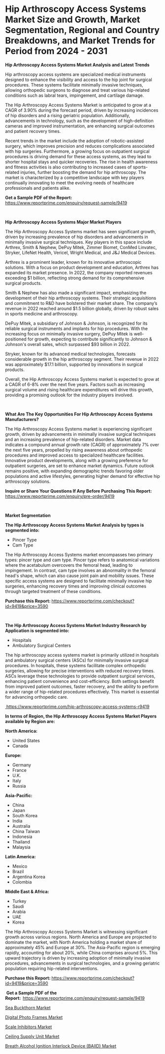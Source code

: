 <p><h1>Hip Arthroscopy Access Systems Market Size and Growth, Market Segmentation, Regional and Country Breakdowns, and Market Trends for Period from 2024 -  2031</h1></p><p><strong>Hip Arthroscopy Access Systems Market Analysis and Latest Trends</strong></p>
<p><p>Hip arthroscopy access systems are specialized medical instruments designed to enhance the visibility and access to the hip joint for surgical procedures. These systems facilitate minimally invasive techniques, allowing orthopedic surgeons to diagnose and treat various hip-related conditions such as labral tears, impingement, and cartilage damage.</p><p>The Hip Arthroscopy Access Systems Market is anticipated to grow at a CAGR of 3.90% during the forecast period, driven by increasing incidences of hip disorders and a rising geriatric population. Additionally, advancements in technology, such as the development of high-definition cameras and improved instrumentation, are enhancing surgical outcomes and patient recovery times. </p><p>Recent trends in the market include the adoption of robotic-assisted surgery, which improves precision and reduces complications associated with hip surgeries. Furthermore, a growing focus on outpatient surgical procedures is driving demand for these access systems, as they lead to shorter hospital stays and quicker recoveries. The rise in health awareness and fitness activities is also contributing to increased cases of sports-related injuries, further boosting the demand for hip arthroscopy. The market is characterized by a competitive landscape with key players continually innovating to meet the evolving needs of healthcare professionals and patients alike.</p></p>
<p><strong>Get a Sample PDF of the Report:&nbsp;</strong> <a href="https://www.reportprime.com/enquiry/request-sample/9419">https://www.reportprime.com/enquiry/request-sample/9419</a></p>
<p>&nbsp;</p>
<p><strong>Hip Arthroscopy Access Systems Major Market Players</strong></p>
<p><p>The Hip Arthroscopy Access Systems market has seen significant growth, driven by increasing prevalence of hip disorders and advancements in minimally invasive surgical techniques. Key players in this space include Arthrex, Smith & Nephew, DePuy Mitek, Zimmer Biomet, ConMed Linvatec, Stryker, LifeNet Health, Vericel, Wright Medical, and J&J Medical Devices.</p><p>Arthrex is a prominent leader, known for its innovative arthroscopic solutions. With a focus on product development and education, Arthrex has expanded its market presence. In 2022, the company reported revenues exceeding $1 billion, reflecting strong demand for its comprehensive surgical products.</p><p>Smith & Nephew has also made a significant impact, emphasizing the development of their hip arthroscopy systems. Their strategic acquisitions and commitment to R&D have bolstered their market share. The company’s revenue in 2022 reached around $1.5 billion globally, driven by robust sales in sports medicine and arthroscopy.</p><p>DePuy Mitek, a subsidiary of Johnson & Johnson, is recognized for its reliable surgical instruments and implants for hip procedures. With the increasing focus on minimally invasive surgery, DePuy Mitek is well-positioned for growth, expecting to contribute significantly to Johnson & Johnson's overall sales, which surpassed $93 billion in 2022.</p><p>Stryker, known for its advanced medical technologies, forecasts considerable growth in the hip arthroscopy segment. Their revenue in 2022 was approximately $17.1 billion, supported by innovations in surgical products.</p><p>Overall, the Hip Arthroscopy Access Systems market is expected to grow at a CAGR of 6-8% over the next five years. Factors such as increasing surgical volume and rising healthcare expenditures will drive this growth, providing a promising outlook for the industry players involved.</p></p>
<p>&nbsp;</p>
<p><strong>What Are The Key Opportunities For Hip Arthroscopy Access Systems Manufacturers?</strong></p>
<p><p>The Hip Arthroscopy Access Systems market is experiencing significant growth, driven by advancements in minimally invasive surgical techniques and an increasing prevalence of hip-related disorders. Market data indicates a compound annual growth rate (CAGR) of approximately 7% over the next five years, propelled by rising awareness about orthopedic procedures and improved access to specialized healthcare facilities. Innovative product developments, along with a growing preference for outpatient surgeries, are set to enhance market dynamics. Future outlook remains positive, with expanding demographic trends favoring older populations and active lifestyles, generating higher demand for effective hip arthroscopy solutions.</p></p>
<p><strong>Inquire or Share Your Questions If Any Before Purchasing This Report:</strong> <a href="https://www.reportprime.com/enquiry/pre-order/9419">https://www.reportprime.com/enquiry/pre-order/9419</a></p>
<p>&nbsp;</p>
<p><strong>Market Segmentation</strong></p>
<p><strong>The Hip Arthroscopy Access Systems Market Analysis by types is segmented into:</strong></p>
<p><ul><li>Pincer Type</li><li>Cam Type</li></ul></p>
<p><p>The Hip Arthroscopy Access Systems market encompasses two primary types: pincer type and cam type. Pincer type refers to anatomical variations where the acetabulum overcovers the femoral head, leading to impingement. In contrast, cam type involves an abnormality in the femoral head's shape, which can also cause joint pain and mobility issues. These specific access systems are designed to facilitate minimally invasive hip surgeries, enhancing recovery times and improving clinical outcomes through targeted treatment of these conditions.</p></p>
<p><strong>Purchase this Report:&nbsp;</strong><a href="https://www.reportprime.com/checkout?id=9419&price=3590">https://www.reportprime.com/checkout?id=9419&price=3590</a></p>
<p>&nbsp;</p>
<p><strong>The Hip Arthroscopy Access Systems Market Industry Research by Application is segmented into:</strong></p>
<p><ul><li>Hospitals</li><li>Ambulatory Surgical Centers</li></ul></p>
<p><p>The hip arthroscopy access systems market is primarily utilized in hospitals and ambulatory surgical centers (ASCs) for minimally invasive surgical procedures. In hospitals, these systems facilitate complex orthopedic surgeries, allowing for precise interventions with reduced recovery times. ASCs leverage these technologies to provide outpatient surgical services, enhancing patient convenience and cost-efficiency. Both settings benefit from improved patient outcomes, faster recovery, and the ability to perform a wider range of hip-related procedures effectively. This market is essential for advancing orthopedic care.</p></p>
<p><a href="https://www.reportprime.com/hip-arthroscopy-access-systems-r9419">&nbsp;https://www.reportprime.com/hip-arthroscopy-access-systems-r9419</a></p>
<p><strong>In terms of Region, the Hip Arthroscopy Access Systems Market Players available by Region are:</strong></p>
<p>
    <p> <strong> North America: </strong>
        <ul>
            <li>United States</li>
            <li>Canada</li>
        </ul>
        </p> 
    <p> <strong> Europe: </strong>
        <ul>
            <li>Germany</li>
            <li>France</li>
            <li>U.K.</li>
            <li>Italy</li>
            <li>Russia</li>
        </ul>
        </p> 
    <p> <strong> Asia-Pacific: </strong>
        <ul>
            <li>China</li>
            <li>Japan</li>
            <li>South Korea</li>
            <li>India</li>
            <li>Australia</li>
            <li>China Taiwan</li>
            <li>Indonesia</li>
            <li>Thailand</li>
            <li>Malaysia</li>
        </ul>
        </p> 
    <p> <strong> Latin America: </strong>
        <ul>
            <li>Mexico</li>
            <li>Brazil</li>
            <li>Argentina Korea</li>
            <li>Colombia</li>
        </ul>
        </p> 
    <p> <strong> Middle East & Africa: </strong>
        <ul>
            <li>Turkey</li>
            <li>Saudi</li>
            <li>Arabia</li>
            <li>UAE</li>
            <li>Korea</li>
        </ul>
    </p>
    </p>
<p><p>The Hip Arthroscopy Access Systems Market is witnessing significant growth across various regions. North America and Europe are projected to dominate the market, with North America holding a market share of approximately 45% and Europe at 30%. The Asia-Pacific region is emerging rapidly, accounting for about 20%, while China comprises around 5%. This upward trajectory is driven by increasing adoption of minimally invasive procedures, advancements in surgical technologies, and a growing geriatric population requiring hip-related interventions.</p></p>
<p><strong>Purchase this Report: </strong><a href="https://www.reportprime.com/checkout?id=9419&price=3590">https://www.reportprime.com/checkout?id=9419&price=3590</a></p>
<p>&nbsp;<strong>Get a Sample PDF of the Report:&nbsp;&nbsp;</strong><a href="https://www.reportprime.com/enquiry/request-sample/9419">https://www.reportprime.com/enquiry/request-sample/9419</a></p>
<p><strong></strong></p>
<p><p><a href="https://www.linkedin.com/pulse/sea-buckthorn-market-research-report-exploring-size-revenue-0dcjc?trackingId=M7mimaknQ3CV%2FN0%2F6yC0eg%3D%3D">Sea Buckthorn Market</a></p><p><a href="https://medium.com/@eujr673/unveiling-market-trends-global-digital-photo-frames-market-growth-and-regional-insights-54eb376677fd">Digital Photo Frames Market</a></p><p><a href="https://www.linkedin.com/pulse/scale-inhibitors-market-share-new-trends-analysis-its-type-kdb1c?trackingId=QaFDMXjUTV6TGPl%2F0NqPdA%3D%3D">Scale Inhibitors Market</a></p><p><a href="https://issuu.com/reportprime-2/docs/ceiling-supply-unit-market-size-203_22308a1cc40f29">Ceiling Supply Unit Market</a></p><p><a href="https://issuu.com/reportprime-2/docs/breath-alcohol-ignition-interlock-d_abacda68c27033">Breath Alcohol Ignition Interlock Device (BAIID) Market</a></p></p>